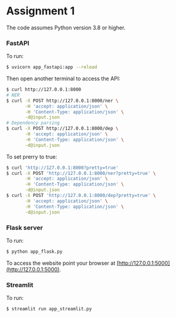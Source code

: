 # Assignment 1

The code assumes Python version 3.8 or higher.


### FastAPI

To run:

```bash
$ uvicorn app_fastapi:app --reload
```

Then open another terminal to access the API:

```bash
$ curl http://127.0.0.1:8000
# NER
$ curl -X POST http://127.0.0.1:8000/ner \
       -H 'accept: application/json' \
       -H 'Content-Type: application/json' \
       -d@input.json 
# Dependency parsing
$ curl -X POST http://127.0.0.1:8000/dep \
       -H 'accept: application/json' \
       -H 'Content-Type: application/json' \
       -d@input.json        
```
To set prerry to true:
```bash
$ curl 'http://127.0.0.1:8000?pretty=true'
$ curl -X POST 'http://127.0.0.1:8000/ner?pretty=true' \
       -H 'accept: application/json' \
       -H 'Content-Type: application/json' \
       -d@input.json 
$ curl -X POST 'http://127.0.0.1:8000/dep?pretty=true' \
       -H 'accept: application/json' \
       -H 'Content-Type: application/json' \
       -d@input.json 
```

### Flask server

To run:

```bash
$ python app_flask.py
```

To access the website point your browser at [http://127.0.0.1:5000](http://127.0.0.1:5000). 


### Streamlit

To run:

```bash
$ streamlit run app_streamlit.py
```
